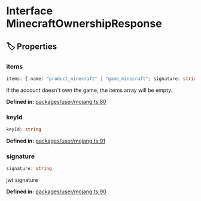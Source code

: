# Interface MinecraftOwnershipResponse

## 🏷️ Properties

### items

```ts
items: { name: "product_minecraft" | "game_minecraft"; signature: string }[]
```
If the account doesn't own the game, the items array will be empty.
<p style="font-size: 14px; color: var(--vp-c-text-2)">
<strong>Defined in:</strong> <a href="https://github.com/voxelum/minecraft-launcher-core-node/blob/master/packages/user/mojang.ts#L80" target="_blank" rel="noreferrer">packages/user/mojang.ts:80</a>
</p>


### keyId

```ts
keyId: string
```
<p style="font-size: 14px; color: var(--vp-c-text-2)">
<strong>Defined in:</strong> <a href="https://github.com/voxelum/minecraft-launcher-core-node/blob/master/packages/user/mojang.ts#L91" target="_blank" rel="noreferrer">packages/user/mojang.ts:91</a>
</p>


### signature

```ts
signature: string
```
jwt signature
<p style="font-size: 14px; color: var(--vp-c-text-2)">
<strong>Defined in:</strong> <a href="https://github.com/voxelum/minecraft-launcher-core-node/blob/master/packages/user/mojang.ts#L90" target="_blank" rel="noreferrer">packages/user/mojang.ts:90</a>
</p>


